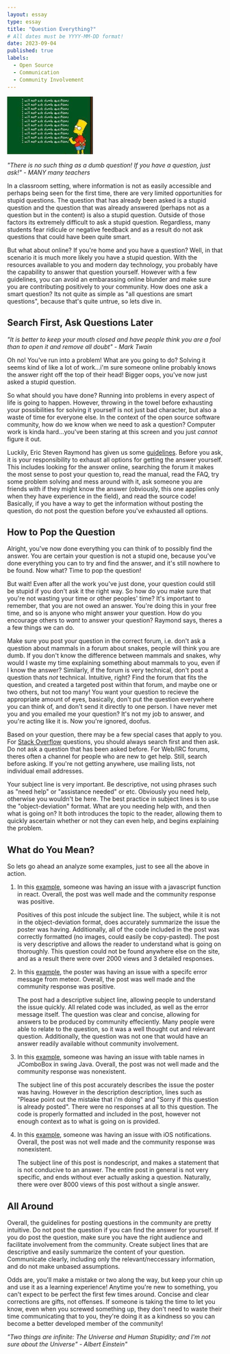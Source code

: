 ```yaml
---
layout: essay
type: essay
title: "Question Everything?"
# All dates must be YYYY-MM-DD format!
date: 2023-09-04
published: true
labels:
  - Open Source 
  - Communication
  - Community Involvement
---
```


<img width="200px" class="rounded float-start pe-4" src="../img/dumbQuestions.jpeg">

*"There is no such thing as a dumb question! If you have a question, just ask!" - MANY many teachers*

In a classroom setting, where information is not as easily accessible and perhaps being seen for the first time, there are very limited opportunities for stupid questions. The question that has already been asked is a stupid question and the question that was already answered (perhaps not as a question but in the content) is also a stupid question. Outside of those factors its extremely difficult to ask a stupid question. Regardless, many students fear ridicule or negative feedback and as a result do not ask questions that could have been quite smart. 

But what about online? If you're home and you have a question? Well, in that scenario it is much more likely you have a stupid question. With the resources available to you and modern day technology, you probably have the capability to answer that question yourself. However with a few guidelines, you can avoid an embarassing online blunder and make sure you are contributing positively to your community. How does one ask a smart question? Its not quite as simple as "all questions are smart questions", because that's quite untrue, so lets dive in. 

## Search First, Ask Questions Later

*"It is better to keep your mouth closed and have people think you are a fool than to open it and remove all doubt" - Mark Twain*

Oh no! You've run into a problem! What are you going to do? Solving it seems kind of like a lot of work...i'm sure someone online probably knows the answer right off the top of their head! Bigger oops, you've now just asked a stupid question. 

So what should you have done? Running into problems in every aspect of life is going to happen. However, throwing in the towel before exhausting your possibilities for solving it yourself is not just bad character, but also a waste of time for everyone else. In the context of the open source software community, how do we know when we need to ask a question? Computer work is kinda hard...you've been staring at this screen and you just *cannot* figure it out. 

Luckily, Eric Steven Raymond has given us some [guidelines](http://www.catb.org/esr/faqs/smart-questions.html). Before you ask, it is your responsibility to exhaust all options for getting the answer yourself. This includes looking for the answer online, searching the forum it makes the most sense to post your question to, read the manual, read the FAQ, try some problem solving and mess around with it, ask someone you are friends with if they might know the answer (obviously, this one applies only when they have experience in the field), and read the source code! Basically, if you have a way to get the information without posting the question, do not post the question before you've exhausted all options. 

## How to Pop the Question 

Alright, you've now done everything you can think of to possibly find the answer. You are certain your question is not a stupid one, because you've done everything you can to try and find the answer, and it's still nowhere to be found. Now what? Time to pop the question! 

But wait! Even after all the work you've just done, your question could still be stupid if you don't ask it the right way. So how do you make sure that you're not wasting your time or other peoples' time? It's important to remember, that you are not owed an answer. You're doing this in your free time, and so is anyone who might answer your question. How do you encourage others to *want* to answer your question? Raymond says, theres a a few things we can do. 

Make sure you post your question in the correct forum, i.e. don't ask a question about mammals in a forum about snakes, people will think you are dumb. If you don't know the difference between mammals and snakes, why would I waste my time explaining something about mammals to you, even if I know the answer? Similarly, if the forum is very technical, don't post a question thats *not* technical. Intuitive, right? Find the forum that fits the question, and created a targeted post within that forum, and maybe one or two others, but not too many! You want your question to recieve the appropriate amount of eyes, basically, don't put the question everywhere you can think of, and don't send it directly to one person. I have never met you and you emailed me your question? It's not my job to answer, and you're acting like it is. Now you're ignored, doofus. 

Based on your question, there may be a few special cases that apply to you. For [Stack Overflow](https://stackoverflow.com) questions, you should always search first and then ask. Do not ask a question that has been asked before. For Web/IRC forums, theres often a channel for people who are new to get help. Still, search before asking. If you're not getting anywhere, use mailing lists, not individual email addresses. 

Your subject line is very important. Be descriptive, not using phrases such as "need help" or "assistance needed" or etc. Obviously you need help, otherwise you wouldn't be here. The best practice in subject lines is to use the "object-deviation" format. What are you needing help with, and then what is going on? It both introduces the topic to the reader, allowing them to quickly ascertain whether or not they can even help, and begins explaining the problem. 

## What do You Mean?  

So lets go ahead an analyze some examples, just to see all the above in action. 

1. In this [example](https://stackoverflow.com/questions/71724426/how-to-prevent-useeffect-run-twice-after-running-a-function-in-context-consume), someone was having an issue with a javascript function in react. Overall, the post was well made and the community response was positive.

   Positives of this post inlcude the subject line. The subject, while it is not in the object-deviation format, does accurately summarize the issue the poster was having. Additionally, all of the code included in the post was correctly formatted (no images, could easily be copy-pasted). The post is very descriptive and allows the reader to understand what is going on thoroughly. This question could not be found anywhere else on the site, and as a result there were over 2000 views and 3 detailed responses.

2. In this [example](https://stackoverflow.com/questions/29856367/exception-from-tracker-recompute-function), the poster was having an issue with a specifc error message from meteor. Overall, the post was well made and the community response was positive.

   The post had a descriptive subject line, allowing people to understand the issue quickly. All related code was included, as well as the error message itself. The question was clear and concise, allowing for answers to be produced by community effeciently. Many people were able to relate to the question, so it was a well thought out and relevant question. Additionally, the question was not one that would have an answer readily available without community involvement. 

3. In this [example](https://stackoverflow.com/questions/23040185/insert-table-names-in-jcombobox-in-swing-java), someone was having an issue with table names in JComboBox in swing Java. Overall, the post was not well made and the community response was nonexistent.

   The subject line of this post accurately describes the issue the poster was having. However in the description description, lines such as "Please point out the mistake that i'm doing" and "Sorry if this question is already posted". There were no responses at all to this question. The code is properly formatted and included in the post, however not enough context as to what is going on is provided.

4. In this [example](https://stackoverflow.com/questions/57871677/ios-13-silent-push-notifications-are-no-longer-reliable), someone was having an issue with iOS notifications. Overall, the post was not well made and the community response was nonexistent.

    The subject line of this post is nondescript, and makes a statement that is not conducive to an answer. The entire post in general is not very specific, and ends without ever actually asking a question. Naturally, there were over 8000 views of this post without a single answer. 

## All Around

Overall, the guidelines for posting questions in the community are pretty intuitive. Do not post the question if you can find the answer for yourself. If you do post the question, make sure you have the right audience and facilitate involvement from the community. Create subject lines that are descriptive and easily summarize the content of your question. Communicate clearly, including only the relevant/neccessary information, and do not make unbased assumptions. 

Odds are, you'll make a mistake or two along the way, but keep your chin up and use it as a learning experience! Anytime you're new to something, you can't expect to be perfect the first few times around. Concise and clear corrections are gifts, not offenses. If someone is taking the time to let you know, even when you screwed something up, they don't need to waste their time communicating that to you, they're doing it as a kindness so you can become a better developed member of the community! 

*"Two things are infinite: The Universe and Human Stupidity; and I'm not sure about the Universe" - Albert Einstein"*
